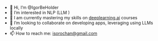 - 👋 Hi, I’m @IgorBeHolder
- 👀 I’m interested in NLP (LLM )
- 🌱 I am currently mastering my skills on [deeplearning.ai](https://www.deeplearning.ai/courses/) courses 
- 💞️ I’m looking to collaborate on developing apps, leveraging using LLMs locally
- 📫 How to reach me: isorochan@gmail.com

<!---
IgorBeHolder/IgorBeHolder is a ✨ special ✨ repository because its `README.md` (this file) appears on your GitHub profile.
You can click the Preview link to take a look at your changes.
--->
